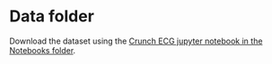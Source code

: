 # Data folder

Download the dataset using the [Crunch ECG jupyter notebook in the Notebooks folder](../Notebooks).
